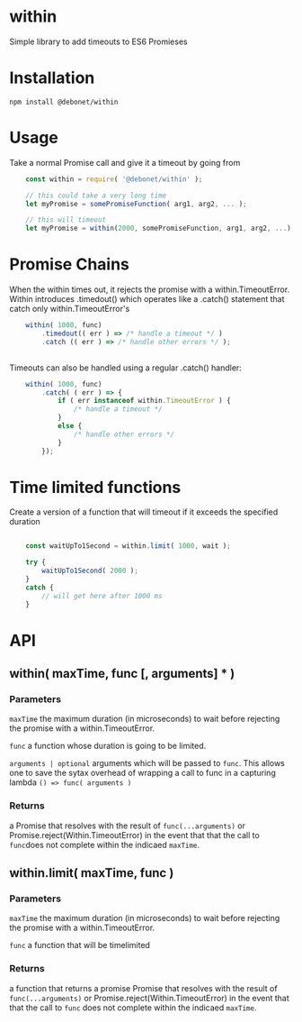 # within

Simple library to add timeouts to ES6 Promieses


# Installation

```
npm install @debonet/within
```

# Usage

Take a normal Promise call and give it a timeout by going from

```javascript
	const within = require( '@debonet/within' );

	// this could take a very long time
	let myPromise = somePromiseFunction( arg1, arg2, ... );

	// this will timeout
	let myPromise = within(2000, somePromiseFunction, arg1, arg2, ...);
```

# Promise Chains

When the within times out, it rejects the promise with a within.TimeoutError.  Within introduces .timedout() which operates like a .catch() statement that catch only within.TimeoutError's

```javascript
	within( 1000, func)
		.timedout(( err ) => /* handle a timeout */ )
		.catch (( err ) => /* handle other errors */ );
		
```


Timeouts can also be handled using a regular .catch() handler:


```javascript
	within( 1000, func)
		.catch( ( err ) => {
			if ( err instanceof within.TimeoutError ) {
				/* handle a timeout */
			}
			else {
				/* handle other errors */
			}
		});
```

# Time limited functions

Create a version of a function that will timeout if it exceeds the specified duration

```javascript

	const waitUpTo1Second = within.limit( 1000, wait );

	try {
		waitUpTo1Second( 2000 );
	}
	catch {
		// will get here after 1000 ms
	}
```


# API

## within( maxTime, func [, arguments] * )

### Parameters

`maxTime`
the maximum duration (in microseconds) to wait before rejecting the promise with a within.TimeoutError.

`func`
a function whose duration is going to be limited.

`arguments | optional`
arguments which will be passed to `func`. This allows one to save the sytax overhead of wrapping a call to func in a  capturing lambda `() => func( arguments )`

### Returns

a Promise that resolves with the result of `func(...arguments)` or Promise.reject(Within.TimeoutError) in the event that that the call to `func`does not complete within the indicaed `maxTime`.



## within.limit( maxTime, func )

### Parameters

`maxTime`
the maximum duration (in microseconds) to wait before rejecting the promise with a within.TimeoutError.

`func`
a function that will be timelimited

### Returns

a function that returns a promise Promise that resolves with the result of `func(...arguments)` or Promise.reject(Within.TimeoutError) in the event that that the call to `func` does not complete within the indicaed `maxTime`.


